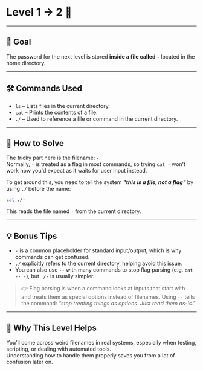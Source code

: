 # Level 1 → 2 🔐

---

## 🎯 Goal

The password for the next level is stored **inside a file called `-`** located in the home directory.

---

## 🛠 Commands Used

- `ls` – Lists files in the current directory.
- `cat` – Prints the contents of a file.
- `./` – Used to reference a file or command in the current directory.

---

## 🚀 How to Solve

The tricky part here is the filename: `-`.  
Normally, `-` is treated as a flag in most commands, so trying `cat -` won’t work how you'd expect as it waits for user input instead.

To get around this, you need to tell the system ***"this is a file, not a flag"*** by using `./` before the name:

```bash
cat ./-
```

This reads the file named `-` from the current directory.

---

## 💡 Bonus Tips

- `-` is a common placeholder for standard input/output, which is why commands can get confused.
- `./` explicitly refers to the current directory, helping avoid this issue.
- You can also use `--` with many commands to stop flag parsing (e.g. `cat -- -`), but `./-` is usually simpler.
> 👉 Flag parsing is when a command looks at inputs that start with `-` and treats them as special options instead of filenames. Using `--` tells the command: *“stop treating things as options. Just read them as-is.”*

---

## 🤔 Why This Level Helps

You’ll come across weird filenames in real systems, especially when testing, scripting, or dealing with automated tools.  
Understanding how to handle them properly saves you from a lot of confusion later on.

